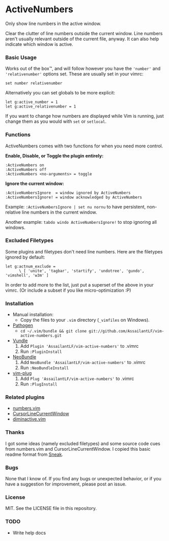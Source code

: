 # ActiveNumbers

Only show line numbers in the active window.

Clear the clutter of line numbers outside the current window. Line numbers
aren't usually relevant outside of the current file, anyway. It can also help
indicate which window is active.

### Basic Usage

Works out of the box™, and will follow however you have the `'number'` and
`'relativenumber'` options set. These are usually set in your vimrc:

    set number relativenumber

Alternatively you can set globals to be more explicit:

    let g:active_number = 1
    let g:active_relativenumber = 1

If you want to change how numbers are displayed while Vim is running, just
change them as you would with `set` or `setlocal`.

### Functions

ActiveNumbers comes with two functions for when you need more control.

**Enable, Disable, or Toggle the plugin entirely:**

    :ActiveNumbers on
    :ActiveNumbers off
    :ActiveNumbers <no-arguments> = toggle

**Ignore the current window:**

    :ActiveNumbersIgnore  = window ignored by ActiveNumbers
    :ActiveNumbersIgnore! = window acknowledged by ActiveNumbers

Example: `:ActiveNumbersIgnore | set nu nornu` to have persistent, non-relative
line numbers in the current window.

Another example: `tabdo windo ActiveNumbersIgnore!` to stop ignoring all windows.

### Excluded Filetypes

Some plugins and filetypes don't need line numbers. Here are the filetypes
ignored by default:

    let g:actnum_exclude =
          \ [ 'unite', 'tagbar', 'startify', 'undotree', 'gundo', 'vimshell', 'w3m' ]

In order to add more to the list, just put a superset of the above in your
vimrc. (Or include a subset if you like micro-optimization :P)

### Installation

- Manual installation:
  - Copy the files to your `.vim` directory (`_vimfiles` on Windows).
- [Pathogen](https://github.com/tpope/vim-pathogen)
  - `cd ~/.vim/bundle && git clone git://github.com/AssailantLF/vim-active-numbers.git`
- [Vundle](https://github.com/gmarik/vundle)
  1. Add `Plugin 'AssailantLF/vim-active-numbers'` to .vimrc
  2. Run `:PluginInstall`
- [NeoBundle](https://github.com/Shougo/neobundle.vim)
  1. Add `NeoBundle 'AssailantLF/vim-active-numbers'` to .vimrc
  2. Run `:NeoBundleInstall`
- [vim-plug](https://github.com/junegunn/vim-plug)
  1. Add `Plug 'AssailantLF/vim-active-numbers'` to .vimrc
  2. Run `:PlugInstall`

### Related plugins

* [numbers.vim](https://github.com/myusuf3/numbers.vim)
* [CursorLineCurrentWindow](https://github.com/vim-scripts/CursorLineCurrentWindow)
* [diminactive.vim](https://github.com/blueyed/vim-diminactive)

### Thanks

I got some ideas (namely excluded filetypes) and some source code cues from
numbers.vim and CursorLineCurrentWindow.  I copied this basic readme format from
[Sneak](https://github.com/justinmk/vim-sneak).

### Bugs

None that I know of. If you find any bugs or unexpected behavior, or if you have
a suggestion for improvement, please post an issue.

### License

MIT. See the LICENSE file in this repository.

### TODO

* Write help docs
